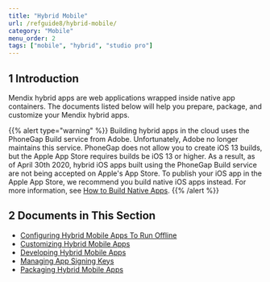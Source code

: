 ```yaml
---
title: "Hybrid Mobile"
url: /refguide8/hybrid-mobile/
category: "Mobile"
menu_order: 2
tags: ["mobile", "hybrid", "studio pro"]
---
```


## 1 Introduction

Mendix hybrid apps are web applications wrapped inside native app containers. The documents listed below will help you prepare, package, and customize your Mendix hybrid apps.

{{% alert type="warning" %}}
Building hybrid apps in the cloud uses the PhoneGap Build service from Adobe. Unfortunately, Adobe no longer maintains this service. PhoneGap does not allow you to create  iOS 13 builds, but the Apple App Store requires builds be iOS 13 or higher. As a result, as of April 30th 2020, hybrid iOS apps built using the PhoneGap Build service are not being accepted on Apple's App Store. To publish your iOS app in the Apple App Store, we recommend you build native iOS apps instead. For more information, see [How to Build Native Apps](/howto8/mobile/build-native-apps/).
{{% /alert %}}

## 2 Documents in This Section

* [Configuring Hybrid Mobile Apps To Run Offline](/refguide7/configuring-hybrid-mobile-apps-to-run-offline/)
* [Customizing Hybrid Mobile Apps](/refguide7/customizing-hybrid-mobile-apps/)
* [Developing Hybrid Mobile Apps](/refguide7/developing-hybrid-mobile-apps/)
* [Managing App Signing Keys](/refguide/managing-app-signing-keys/)
* [Packaging Hybrid Mobile Apps](/refguide7/packaging-hybrid-mobile-apps/)